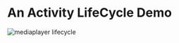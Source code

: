 # An Activity LifeCycle Demo


![mediaplayer lifecycle](https://github.com/sennhviwang/The-First-Line-Code-of-Android/blob/master/AAudioPlayerDemo/mediaplayer.gif)